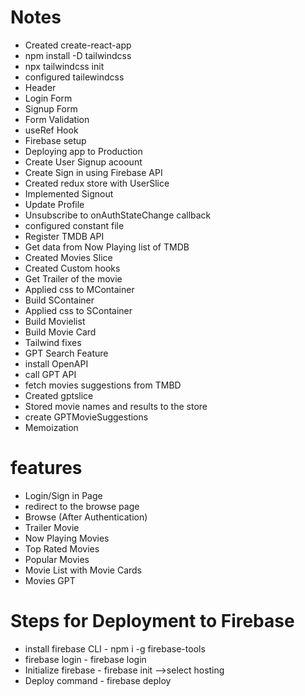 # Notes
- Created create-react-app
- npm install -D tailwindcss
- npx tailwindcss init
- configured tailewindcss
- Header
- Login Form
- Signup Form
- Form Validation
- useRef Hook
- Firebase setup
- Deploying app to Production
- Create User Signup acoount
- Create Sign in using Firebase API
- Created redux store with UserSlice
- Implemented Signout
- Update Profile
- Unsubscribe to onAuthStateChange callback
- configured constant file
- Register TMDB API
- Get data from Now Playing list of TMDB
- Created Movies Slice
- Created Custom hooks
- Get Trailer of the movie
- Applied css to MContainer
- Build SContainer
- Applied css to SContainer
- Build Movielist
- Build Movie Card
- Tailwind fixes
- GPT Search Feature
- install OpenAPI
- call GPT API 
- fetch movies suggestions from TMBD
- Created gptslice
- Stored movie names and results to the store
- create GPTMovieSuggestions
- Memoization



# features
- Login/Sign in Page
- redirect to the browse page
- Browse (After Authentication)
- Trailer Movie
- Now Playing Movies
- Top Rated Movies
- Popular Movies
- Movie List with Movie Cards
- Movies GPT

# Steps for Deployment to Firebase
- install firebase CLI - npm i -g firebase-tools
- firebase login - firebase login
- Initialize firebase - firebase init -->select hosting
- Deploy command - firebase deploy